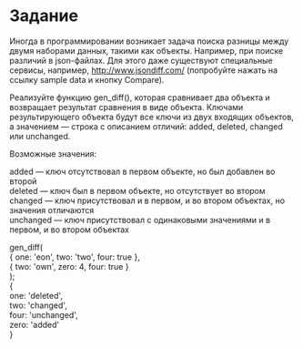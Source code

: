 # Задание

Иногда в программировании возникает задача поиска разницы между двумя наборами данных, такими как объекты. Например, при поиске различий в json-файлах. Для этого даже существуют специальные сервисы, например, http://www.jsondiff.com/ (попробуйте нажать на ссылку sample data и кнопку Compare).<br>

Реализуйте функцию gen_diff(), которая сравнивает два объекта и возвращает результат сравнения в виде объекта. Ключами результирующего объекта будут все ключи из двух входящих объектов, а значением — строка с описанием отличий: added, deleted, changed или unchanged.<br>

Возможные значения:<br>

  added — ключ отсутствовал в первом объекте, но был добавлен во второй<br>
  deleted — ключ был в первом объекте, но отсутствует во втором<br>
  changed — ключ присутствовал и в первом, и во втором объектах, но значения отличаются<br>
  unchanged — ключ присутствовал с одинаковыми значениями и в первом, и во втором объектах<br>

gen_diff(<br>
  { one: 'eon', two: 'two', four: true },<br>
  { two: 'own', zero: 4, four: true }<br>
);<br>
 {<br>
   one: 'deleted',<br>
   two: 'changed',<br>
   four: 'unchanged',<br>
   zero: 'added'<br>
 }<br>
